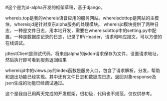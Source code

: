 #这个是为jd-alpha开发的框架草稿，基于django。

whereis.top是我的whereis语音应用的服务网站。whereisdottop是网站的主模块，whereisjd是针对京东alpha服务的处理模块。
whereisjd模块提供了两种日志，一种是文件日志，用本地开发，需要在whereisdottop中的setting.py中配置。一种是数据库记录的日志，记录了IP/Header，请求和响应报文，可以方便的在线调试。

jdtestClient是测试代码，将来自alpha的jsdon请求保存为文件，设置请求地址，然后执行即可看到服务返回结果

whereisjd中的views.py的index函数是服务入口，包含了请求解析，分发，帮助和退出功能已经实现。其中还有文件日志和数据库日志，返回对象response及json生成的功能已经调试通过。

这个是我自己用两天完成的开发框架，很初级，代码也不规范，仅仅供参考。
